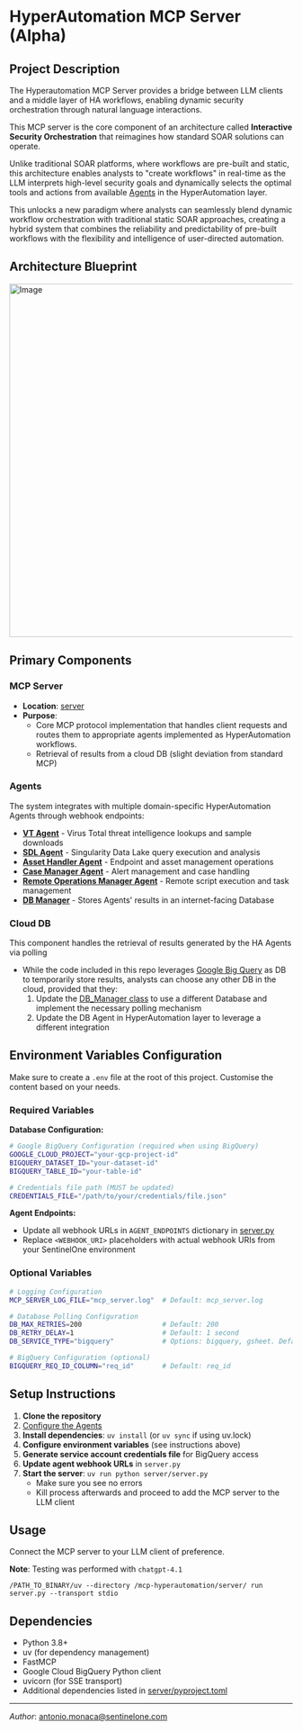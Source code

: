 # HyperAutomation MCP Server (Alpha)

## Project Description

The Hyperautomation MCP Server provides a bridge between LLM clients and a middle layer of HA workflows, enabling dynamic security orchestration through natural language interactions.

This MCP server is the core component of an architecture called **Interactive Security Orchestration** that reimagines how standard SOAR solutions can operate.

Unlike traditional SOAR platforms, where workflows are pre-built and static, this architecture enables analysts to "create workflows" in real-time as the LLM interprets high-level security goals and dynamically selects the optimal tools and actions from available [Agents](./agents/README.MD) in the HyperAutomation layer.

This unlocks a new paradigm where analysts can seamlessly blend dynamic workflow orchestration with traditional static SOAR approaches, creating a hybrid system that combines the reliability and predictability of pre-built workflows with the flexibility and intelligence of user-directed automation.

## Architecture Blueprint

<img width="1145" height="628" alt="Image" src="https://github.com/user-attachments/assets/b4c4a5a7-64d2-42cb-ae68-304e4194606c" />

## Primary Components

### MCP Server
- **Location**: [server](./server/)
- **Purpose**:
  - Core MCP protocol implementation that handles client requests and routes them to appropriate agents implemented as HyperAutomation workflows.
  - Retrieval of results from a cloud DB (slight deviation from standard MCP)

### Agents

The system integrates with multiple domain-specific HyperAutomation Agents through webhook endpoints:

- **[VT Agent](./agents/VT_Agent/README.md)** - Virus Total threat intelligence lookups and sample downloads
- **[SDL Agent](./agents/SDL_Agent/README.md)** - Singularity Data Lake query execution and analysis
- **[Asset Handler Agent](./agents/ASSETHANDLER_Agent/README.md)** - Endpoint and asset management operations
- **[Case Manager Agent](./agents/CASEMANAGER_Agent/README.md)** - Alert management and case handling
- **[Remote Operations Manager Agent](./agents/RO_MANAGER_Agent/README.md)** - Remote script execution and task management
- **[DB Manager](./agents/DB_Manager/README.md)** - Stores Agents' results in an internet-facing Database

### Cloud DB
This component handles the retrieval of results generated by the HA Agents via polling
- While the code included in this repo leverages [Google Big Query](https://cloud.google.com/bigquery) as DB to temporarily store results, analysts can choose any other DB in the cloud, provided that they:
    1. Update the [DB_Manager class](https://github.com/s1community/mcp-hyperautomation/blob/main/server/utils/db_manager.py#L14) to use a different Database and implement the necessary polling mechanism
    2. Update the DB Agent in HyperAutomation layer to leverage a different integration

## Environment Variables Configuration

Make sure to create a `.env` file at the root of this project. Customise the content based on your needs.

### Required Variables

**Database Configuration:**
```bash
# Google BigQuery Configuration (required when using BigQuery)
GOOGLE_CLOUD_PROJECT="your-gcp-project-id"
BIGQUERY_DATASET_ID="your-dataset-id"  
BIGQUERY_TABLE_ID="your-table-id"

# Credentials file path (MUST be updated)
CREDENTIALS_FILE="/path/to/your/credentials/file.json"
```

**Agent Endpoints:**
- Update all webhook URLs in `AGENT_ENDPOINTS` dictionary in [server.py](./server/server.py)
- Replace `<WEBHOOK_URI>` placeholders with actual webhook URIs from your SentinelOne environment

### Optional Variables

```bash
# Logging Configuration
MCP_SERVER_LOG_FILE="mcp_server.log"  # Default: mcp_server.log

# Database Polling Configuration  
DB_MAX_RETRIES=200                    # Default: 200
DB_RETRY_DELAY=1                      # Default: 1 second
DB_SERVICE_TYPE="bigquery"            # Options: bigquery, gsheet. Default: bigquery

# BigQuery Configuration (optional)
BIGQUERY_REQ_ID_COLUMN="req_id"       # Default: req_id
```

## Setup Instructions

1. **Clone the repository**
2. [Configure the Agents](./agents/INSTALLATION.MD)
3. **Install dependencies**: `uv install` (or `uv sync` if using uv.lock)
4. **Configure environment variables** (see instructions above)
5. **Generate service account credentials file** for BigQuery access
6. **Update agent webhook URLs** in `server.py`
7. **Start the server**: `uv run python server/server.py`
   - Make sure you see no errors
   - Kill process afterwards and proceed to add the MCP server to the LLM client

## Usage

Connect the MCP server to your LLM client of preference. 

**Note**: Testing was performed with `chatgpt-4.1`

```
/PATH_TO_BINARY/uv --directory /mcp-hyperautomation/server/ run server.py --transport stdio
```

## Dependencies

- Python 3.8+
- uv (for dependency management)
- FastMCP
- Google Cloud BigQuery Python client
- uvicorn (for SSE transport)
- Additional dependencies listed in [server/pyproject.toml](./server/pyproject.toml)

-----
*Author*: antonio.monaca@sentinelone.com
